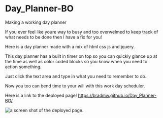# Day_Planner-BO
Making a working day planner


If you ever feel like youre way to busy and too overwelmed to keep track of what needs to be done then I have a fix for you!

Here is a day planner made with a mix of html css js and jquery.

This day planner has a built in timer on top so you can quickly glance up at the time as well as color coded blocks so you know when you need  to action something.

Just click the text area and type in what you need to remember to do.

Now you too can bend time to your will with this work day scheduler.

Here is a link to the deployed page!
https://bradmw.github.io/Day_Planner-BO/


![a screen shot of the deployed page.](HW5-WDS.png)
